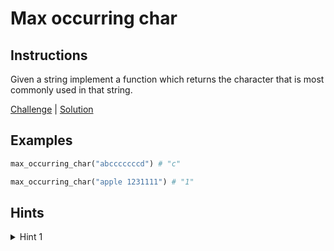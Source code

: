# Max occurring char

## Instructions

Given a string implement a function which returns the character that is most commonly used in that string.

[Challenge](challenge_spec.rb) | [Solution](solution.rb)

## Examples

```ruby
max_occurring_char("abcccccccd") # "c"

max_occurring_char("apple 1231111") # "1"
```

## Hints

<details>
<summary>Hint 1</summary>
Use frequency counter
</details>